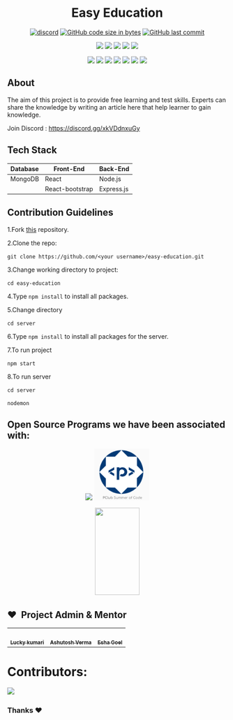 <h1 align="center">Easy Education </h1>

<div align="center">
  
[![discord](https://img.shields.io/badge/Chat-on%20discord-red)](https://discord.gg/xkVDdnxuGy)
[![GitHub code size in bytes](https://img.shields.io/github/languages/code-size/luckykumarirai/easy-education?logo=github)](https://github.com/luckykumarirai/easy-education) 
[![GitHub last commit](https://img.shields.io/github/last-commit/luckykumarirai/easy-education?logo=git&logoColor=white&color=brightgreen)](https://github.com/luckykumarirai/easy-education/commits/master)  

<a href="https://github.com/luckykumarirai/easy-education"><img src="https://badges.frapsoft.com/os/v1/open-source.svg?v=103"></a>
<a href="https://github.com/luckykumarirai/easy-education"><img src="https://img.shields.io/badge/Built%20by-developers%20%3C%2F%3E-0059b3"></a>
<a href="https://github.com/luckykumarirai/easy-education"><img src="https://img.shields.io/static/v1.svg?label=Contributions&message=Welcome&color=yellow"></a>
<a href="https://github.com/luckykumarirai/"><img src="https://img.shields.io/badge/Maintained%3F-yes-brightgreen.svg?v=103"></a>
<a href="https://github.com/luckykumarirai/easy-education/watchers"><img src="https://img.shields.io/github/watchers/luckykumarirai/easy-education?color=blue"></a>
  
<a href="https://github.com/luckykumarirai/easy-education/graphs/contributors"><img src="https://img.shields.io/github/contributors/luckykumarirai/easy-education?color=brightgreen"></a>
<a href="https://github.com/luckykumarirai/easy-education/stargazers"><img src="https://img.shields.io/github/stars/luckykumarirai/easy-education?color=0059b3"></a>
<a href="https://github.com/luckykumarirai/easy-education/network/members"><img src="https://img.shields.io/github/forks/luckykumarirai/easy-education?color=yellow"></a>
<a href="https://github.com/luckykumarirai/easy-education/issues"><img src="https://img.shields.io/github/issues/luckykumarirai/easy-education?color=0059b3"></a>
<a href="https://github.com/luckykumarirai/easy-education/issues?q=is%3Aissue+is%3Aclosed"><img src="https://img.shields.io/github/issues-closed-raw/luckykumarirai/easy-education?color=yellow"></a>
<a href="https://github.com/luckykumarirai/easy-education/pulls"><img src="https://img.shields.io/github/issues-pr/luckykumarirai/easy-education?color=brightgreen"></a>
<a href="https://github.com/luckykumarirai/easy-education/pulls?q=is%3Apr+is%3Aclosed"><img src="https://img.shields.io/github/issues-pr-closed-raw/luckykumarirai/easy-education?color=0059b3"></a> 
</div>

## About
The aim of this project is to provide free learning and test skills. Experts can share the knowledge by writing an article here that help learner to gain knowledge.

Join Discord : https://discord.gg/xkVDdnxuGy

## Tech Stack

| Database | Front-End | Back-End   |
| -------- | --------- | ---------- |
| MongoDB   | React      | Node.js    |
| &nbsp;   | React-bootstrap | Express.js |

## Contribution Guidelines

1.Fork [this](https://github.com/luckykumarirai/easy-education.git) repository.

2.Clone the repo:

```
git clone https://github.com/<your username>/easy-education.git
```

3.Change working directory to project:
```
cd easy-education
```

4.Type ``npm install`` to install all packages. 

5.Change directory 

```
cd server
```
6.Type ```npm install``` to install all packages for the server.

7.To run project

```
npm start
```
8.To run server

```
cd server
```
```
nodemon
```
## Open Source Programs we have been associated with: 

<p align="center">
<a href="https://crosswoc.ieeedtu.in/"><img src="./readme_assets/crosswoc.png" width="25%"></a>
<a href="https://www.pclubsummerofcode.in/"><img src="./readme_assets/psoc.png" width="25%" ></a>  
<p align="center">
<a href="https://lgmsoc.co/"><img src="https://letsgrowmore.in/wp-content/uploads/2021/05/cropped-growmore-removebg-preview.png"  width="45%" height="200px"></img></a>
</p>
</p>

## ❤️&nbsp; Project Admin & Mentor

<table>
<tr>
    <td align="center" thead="admin"><a href="https://github.com/luckykumarirai"><img alt="" src="" width="100px;" alt="admin"/><br /><sub><b> Lucky kumari </b></sub></a></td>
  <td align="center" thead="mentor"><a href="https://github.com/AshuKV"><img alt="" src="https://avatars.githubusercontent.com/u/48694961?v=4
" width="100px;" alt="admin"/><br /><sub><b>Ashutosh Verma</b></sub></a></td>
   <td align="center" thead="mentor"><a href="https://github.com/goelesha"><img alt="" src="https://avatars.githubusercontent.com/u/54431564?v=4
" width="100px;" alt="admin"/><br /><sub><b>Esha Goel</b></sub></a></td>
  
  </tr>
  
  </tr>
  </table>

# Contributors:
<a href="https://github.com/luckykumarirai/easy-education/graphs/contributors">
  <img src="https://contrib.rocks/image?repo=luckykumarirai/easy-education" />
</a>


### Thanks :heart:

